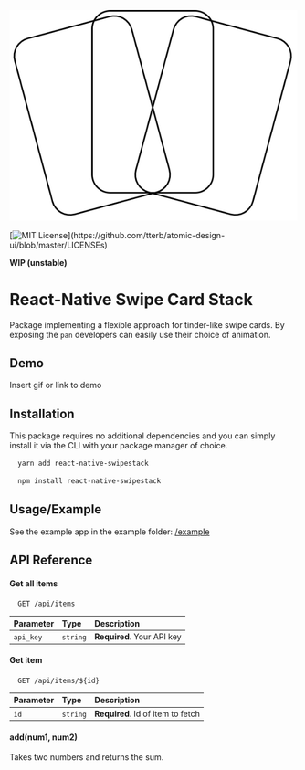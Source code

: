 ![](./docs/logo.png)

[![MIT License](https://img.shields.io/apm/l/atomic-design-ui.svg?)](https://github.com/tterb/atomic-design-ui/blob/master/LICENSEs)

**WIP (unstable)**

# React-Native Swipe Card Stack

Package implementing a flexible approach for tinder-like swipe cards.
By exposing the `pan` developers can easily use their choice of animation.

## Demo

Insert gif or link to demo

## Installation

This package requires no additional dependencies
and you can simply install it via the CLI with your package manager of choice.

```bash
  yarn add react-native-swipestack
```

```bash
  npm install react-native-swipestack
```

## Usage/Example

See the example app in the example folder:
[/example](https://github.com/simon-lund/react-native-swipestack/tree/master/example)

## API Reference

#### Get all items

```http
  GET /api/items
```

| Parameter | Type     | Description                |
| :-------- | :------- | :------------------------- |
| `api_key` | `string` | **Required**. Your API key |

#### Get item

```http
  GET /api/items/${id}
```

| Parameter | Type     | Description                       |
| :-------- | :------- | :-------------------------------- |
| `id`      | `string` | **Required**. Id of item to fetch |

#### add(num1, num2)

Takes two numbers and returns the sum.
